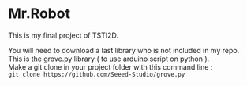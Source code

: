 # Mr.Robot
This is my final project of TSTI2D.

You will need to download a last library who is not included in my repo.  
This is the grove.py library ( to use arduino script on python ).  
Make a git clone in your project folder with this command line :  
`git clone https://github.com/Seeed-Studio/grove.py`
